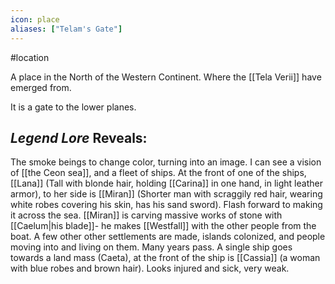 ```yaml
---
icon: place 
aliases: ["Telam's Gate"]
---
```

#location 

A place in the North of the Western Continent. Where the [[Tela Verii]] have emerged from.

It is a gate to the lower planes.


## *Legend Lore* Reveals:
The smoke beings to change color, turning into an image. I can see a vision of [[the Ceon sea]], and a fleet of ships. At the front of one of the ships, [[Lana]] (Tall with blonde hair, holding [[Carina]] in one hand, in light leather armor), to her side is [[Miran]] (Shorter man with scraggily red hair, wearing white robes covering his skin, has his sand sword). Flash forward to making it across the sea. [[Miran]] is carving massive works of stone with [[Caelum|his blade]]- he makes [[Westfall]] with the other people from the boat. A few other other settlements are made, islands colonized, and people moving into and living on them. Many years pass. A single ship goes towards a land mass (Caeta), at the front of the ship is [[Cassia]] (a woman with blue robes and brown hair). Looks injured and sick, very weak.